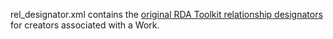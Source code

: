 rel_designator.xml contains the [original RDA Toolkit relationship designators](http://original.rdatoolkit.org/rdaappi_rdai-35.html) for creators associated with a Work.
